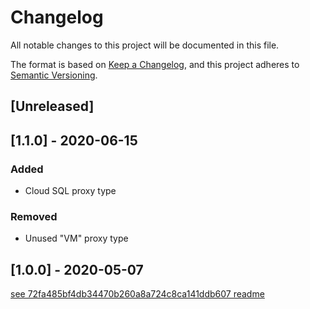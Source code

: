 # Changelog
All notable changes to this project will be documented in this file.

The format is based on [Keep a Changelog](https://keepachangelog.com/en/1.0.0/),
and this project adheres to [Semantic Versioning](https://semver.org/spec/v2.0.0.html).

## [Unreleased]

## [1.1.0] - 2020-06-15
### Added
- Cloud SQL proxy type

### Removed
- Unused "VM" proxy type

## [1.0.0] - 2020-05-07
[see 72fa485bf4db34470b260a8a724c8ca141ddb607 readme](https://github.com/AckeeCZ/goproxie/blob/72fa485bf4db34470b260a8a724c8ca141ddb607/README.md#user-manual)